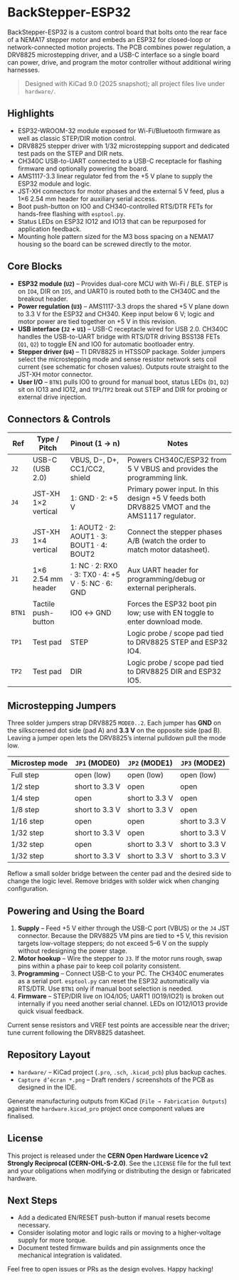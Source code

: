 # BackStepper-ESP32

BackStepper-ESP32 is a custom control board that bolts onto the rear face of a NEMA17 stepper motor and embeds an ESP32 for closed-loop or network-connected motion projects. The PCB combines power regulation, a DRV8825 microstepping driver, and a USB-C interface so a single board can power, drive, and program the motor controller without additional wiring harnesses.

> Designed with KiCad 9.0 (2025 snapshot); all project files live under `hardware/`.

## Highlights

- ESP32-WROOM-32 module exposed for Wi-Fi/Bluetooth firmware as well as classic STEP/DIR motion control.
- DRV8825 stepper driver with 1/32 microstepping support and dedicated test pads on the STEP and DIR nets.
- CH340C USB-to-UART connected to a USB-C receptacle for flashing firmware and optionally powering the board.
- AMS1117-3.3 linear regulator fed from the +5 V plane to supply the ESP32 module and logic.
- JST-XH connectors for motor phases and the external 5 V feed, plus a 1×6 2.54 mm header for auxiliary serial access.
- Boot push-button on IO0 and CH340-controlled RTS/DTR FETs for hands-free flashing with `esptool.py`.
- Status LEDs on ESP32 IO12 and IO13 that can be repurposed for application feedback.
- Mounting hole pattern sized for the M3 boss spacing on a NEMA17 housing so the board can be screwed directly to the motor.

## Core Blocks

- **ESP32 module (`U2`)** – Provides dual-core MCU with Wi-Fi / BLE. STEP is on `IO4`, DIR on `IO5`, and UART0 is routed both to the CH340C and the breakout header.
- **Power regulation (`U3`)** – AMS1117-3.3 drops the shared +5 V plane down to 3.3 V for the ESP32 and CH340. Keep input below 6 V; logic and motor power are tied together on +5 V in this revision.
- **USB interface (`J2` + `U1`)** – USB-C receptacle wired for USB 2.0. CH340C handles the USB-to-UART bridge with RTS/DTR driving BSS138 FETs (`Q1`, `Q2`) to toggle EN and IO0 for automatic bootloader entry.
- **Stepper driver (`U4`)** – TI DRV8825 in HTSSOP package. Solder jumpers select the microstepping mode and sense resistor network sets coil current (see schematic for chosen values). Outputs route straight to the JST-XH motor connector.
- **User I/O** – `BTN1` pulls IO0 to ground for manual boot, status LEDs (`D1`, `D2`) sit on IO13 and IO12, and `TP1`/`TP2` break out STEP and DIR for probing or external drive injection.

## Connectors & Controls

| Ref  | Type / Pitch | Pinout (1 → n) | Notes |
|------|--------------|----------------|-------|
| `J2` | USB-C (USB 2.0) | VBUS, D-, D+, CC1/CC2, shield | Powers CH340C/ESP32 from 5 V VBUS and provides the programming link. |
| `J4` | JST-XH 1×2 vertical | 1: GND · 2: +5 V | Primary power input. In this design +5 V feeds both DRV8825 VMOT and the AMS1117 regulator. |
| `J3` | JST-XH 1×4 vertical | 1: AOUT2 · 2: AOUT1 · 3: BOUT1 · 4: BOUT2 | Connect the stepper phases A/B (watch the order to match motor datasheet). |
| `J1` | 1×6 2.54 mm header | 1: NC · 2: RX0 · 3: TX0 · 4: +5 V · 5: NC · 6: GND | Aux UART header for programming/debug or external peripherals. |
| `BTN1` | Tactile push-button | IO0 ↔ GND | Forces the ESP32 boot pin low; use with EN toggle to enter download mode. |
| `TP1` | Test pad | STEP | Logic probe / scope pad tied to DRV8825 STEP and ESP32 IO4. |
| `TP2` | Test pad | DIR | Logic probe / scope pad tied to DRV8825 DIR and ESP32 IO5. |

## Microstepping Jumpers

Three solder jumpers strap DRV8825 `MODE0..2`. Each jumper has **GND** on the silkscreened dot side (pad A) and **3.3 V** on the opposite side (pad B). Leaving a jumper open lets the DRV8825’s internal pulldown pull the mode low.

| Microstep mode | `JP1` (MODE0) | `JP2` (MODE1) | `JP3` (MODE2) |
|----------------|---------------|---------------|---------------|
| Full step      | open (low)    | open (low)    | open (low)    |
| 1/2 step       | short to 3.3 V| open          | open          |
| 1/4 step       | open          | short to 3.3 V| open          |
| 1/8 step       | short to 3.3 V| short to 3.3 V| open          |
| 1/16 step      | open          | open          | short to 3.3 V|
| 1/32 step      | short to 3.3 V| open          | short to 3.3 V|
| 1/32 step      | open          | short to 3.3 V| short to 3.3 V|
| 1/32 step      | short to 3.3 V| short to 3.3 V| short to 3.3 V|

Reflow a small solder bridge between the center pad and the desired side to change the logic level. Remove bridges with solder wick when changing configuration.

## Powering and Using the Board

1. **Supply** – Feed +5 V either through the USB-C port (VBUS) or the `J4` JST connector. Because the DRV8825 VM pins are tied to +5 V, this revision targets low-voltage steppers; do not exceed 5–6 V on the supply without redesigning the power stage.
2. **Motor hookup** – Wire the stepper to `J3`. If the motor runs rough, swap pins within a phase pair to keep coil polarity consistent.
3. **Programming** – Connect USB-C to your PC. The CH340C enumerates as a serial port. `esptool.py` can reset the ESP32 automatically via RTS/DTR. Use `BTN1` only if manual boot selection is needed.
4. **Firmware** – STEP/DIR live on IO4/IO5; UART1 (IO19/IO21) is broken out internally if you need another serial channel. LEDs on IO12/IO13 provide quick visual feedback.

Current sense resistors and VREF test points are accessible near the driver; tune current following the DRV8825 datasheet.

## Repository Layout

- `hardware/` – KiCad project (`.pro`, `.sch`, `.kicad_pcb`) plus backup caches.
- `Capture d’écran *.png` – Draft renders / screenshots of the PCB as designed in the IDE.

Generate manufacturing outputs from KiCad (`File → Fabrication Outputs`) against the `hardware.kicad_pro` project once component values are finalised.

## License

This project is released under the **CERN Open Hardware Licence v2 Strongly Reciprocal (CERN-OHL-S-2.0)**. See the `LICENSE` file for the full text and your obligations when modifying or distributing the design or fabricated hardware.

## Next Steps

- Add a dedicated EN/RESET push-button if manual resets become necessary.
- Consider isolating motor and logic rails or moving to a higher-voltage supply for more torque.
- Document tested firmware builds and pin assignments once the mechanical integration is validated.

Feel free to open issues or PRs as the design evolves. Happy hacking!
